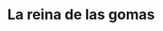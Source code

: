 ---
title: "La reina de las gomas"
url: /barcelona/la-reina-de-las-gomas/
shop: piezas de automóviles
---